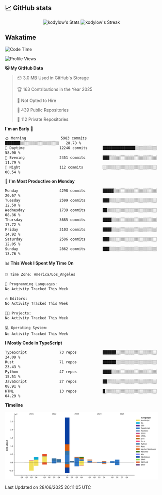 ## 📈 GitHub stats
<!--START_SECTION:github-->
<div class="badges-githubstats">
  <p align="center">
    <img src="https://github-readme-stats.vercel.app/api?username=kodylow&theme=tokyonight&show_icons=true&hide_border=true&count_private=true" alt="kodylow's Stats" height="165">
    <img src="https://github-readme-streak-stats.herokuapp.com/?user=kodylow&theme=tokyonight&hide_border=true" alt="kodylow's Streak" height="165">
  </p>
</div>
<!--END_SECTION:github-->

## Wakatime 
<!--START_SECTION:waka-->
![Code Time](http://img.shields.io/badge/Code%20Time-1%2C294%20hrs%2031%20mins-blue)

![Profile Views](http://img.shields.io/badge/Profile%20Views-1-blue)

**🐱 My GitHub Data** 

> 📦 3.0 MB Used in GitHub's Storage 
 > 
> 🏆 163 Contributions in the Year 2025
 > 
> 🚫 Not Opted to Hire
 > 
> 📜 439 Public Repositories 
 > 
> 🔑 112 Private Repositories 
 > 
**I'm an Early 🐤** 

```text
🌞 Morning                5983 commits        ███████░░░░░░░░░░░░░░░░░░   28.78 % 
🌆 Daytime                12246 commits       ███████████████░░░░░░░░░░   58.90 % 
🌃 Evening                2451 commits        ███░░░░░░░░░░░░░░░░░░░░░░   11.79 % 
🌙 Night                  112 commits         ░░░░░░░░░░░░░░░░░░░░░░░░░   00.54 % 
```
📅 **I'm Most Productive on Monday** 

```text
Monday                   4298 commits        █████░░░░░░░░░░░░░░░░░░░░   20.67 % 
Tuesday                  2599 commits        ███░░░░░░░░░░░░░░░░░░░░░░   12.50 % 
Wednesday                1739 commits        ██░░░░░░░░░░░░░░░░░░░░░░░   08.36 % 
Thursday                 3685 commits        ████░░░░░░░░░░░░░░░░░░░░░   17.72 % 
Friday                   3103 commits        ████░░░░░░░░░░░░░░░░░░░░░   14.92 % 
Saturday                 2506 commits        ███░░░░░░░░░░░░░░░░░░░░░░   12.05 % 
Sunday                   2862 commits        ███░░░░░░░░░░░░░░░░░░░░░░   13.76 % 
```


📊 **This Week I Spent My Time On** 

```text
🕑︎ Time Zone: America/Los_Angeles

💬 Programming Languages: 
No Activity Tracked This Week

🔥 Editors: 
No Activity Tracked This Week

🐱‍💻 Projects: 
No Activity Tracked This Week

💻 Operating System: 
No Activity Tracked This Week
```

**I Mostly Code in TypeScript** 

```text
TypeScript               73 repos            ██████░░░░░░░░░░░░░░░░░░░   24.09 % 
Rust                     71 repos            ██████░░░░░░░░░░░░░░░░░░░   23.43 % 
Python                   47 repos            ████░░░░░░░░░░░░░░░░░░░░░   15.51 % 
JavaScript               27 repos            ██░░░░░░░░░░░░░░░░░░░░░░░   08.91 % 
HTML                     13 repos            █░░░░░░░░░░░░░░░░░░░░░░░░   04.29 % 
```



**Timeline**

![Lines of Code chart](https://raw.githubusercontent.com/Kodylow/Kodylow/master/assets/bar_graph.png)


 Last Updated on 28/06/2025 20:11:05 UTC
<!--END_SECTION:waka-->
